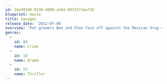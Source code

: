 ```yaml
---
id: 24a39346-9138-4000-a26d-087537cbef36
blueprint: movie
title: Savages
release_date: '2012-07-06'
overview: 'Pot growers Ben and Chon face off against the Mexican drug cartel who kidnapped their shared girlfriend.'
genres:
  -
    id: 80
    name: Crime
  -
    id: 18
    name: Drama
  -
    id: 53
    name: Thriller
---
```

